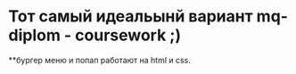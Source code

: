 # Тот самый идеальынй вариант mq-diplom - coursework ;)
**бургер меню и попап работают на html и сss.

